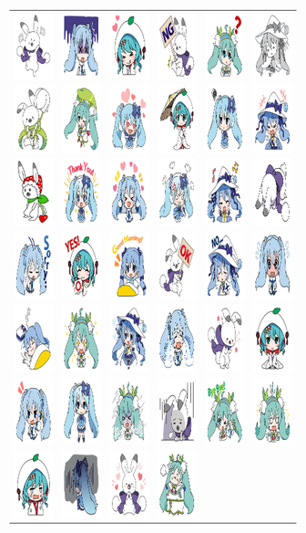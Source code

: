 <table border="0">
  <tr>
    <td align="center">
      <img src="../../image/Snow-Miku/Snow-Miku_1.png" height="120" width="120" />
    </td>
    <td align="center">
      <img src="../../image/Snow-Miku/Snow-Miku_10.png" height="120" width="120" />
    </td>
    <td align="center">
      <img src="../../image/Snow-Miku/Snow-Miku_11.png" height="120" width="120" />
    </td>
    <td align="center">
      <img src="../../image/Snow-Miku/Snow-Miku_12.png" height="120" width="120" />
    </td>
    <td align="center">
      <img src="../../image/Snow-Miku/Snow-Miku_13.png" height="120" width="120" />
    </td>
    <td align="center">
      <img src="../../image/Snow-Miku/Snow-Miku_14.png" height="120" width="120" />
    </td>
  </tr>
  <tr>
    <td align="center">
      <img src="../../image/Snow-Miku/Snow-Miku_15.png" height="120" width="120" />
    </td>
    <td align="center">
      <img src="../../image/Snow-Miku/Snow-Miku_16.png" height="120" width="120" />
    </td>
    <td align="center">
      <img src="../../image/Snow-Miku/Snow-Miku_17.png" height="120" width="120" />
    </td>
    <td align="center">
      <img src="../../image/Snow-Miku/Snow-Miku_18.png" height="120" width="120" />
    </td>
    <td align="center">
      <img src="../../image/Snow-Miku/Snow-Miku_19.png" height="120" width="120" />
    </td>
    <td align="center">
      <img src="../../image/Snow-Miku/Snow-Miku_2.png" height="120" width="120" />
    </td>
  </tr>
  <tr>
    <td align="center">
      <img src="../../image/Snow-Miku/Snow-Miku_20.png" height="120" width="120" />
    </td>
    <td align="center">
      <img src="../../image/Snow-Miku/Snow-Miku_21.png" height="120" width="120" />
    </td>
    <td align="center">
      <img src="../../image/Snow-Miku/Snow-Miku_22.png" height="120" width="120" />
    </td>
    <td align="center">
      <img src="../../image/Snow-Miku/Snow-Miku_23.png" height="120" width="120" />
    </td>
    <td align="center">
      <img src="../../image/Snow-Miku/Snow-Miku_24.png" height="120" width="120" />
    </td>
    <td align="center">
      <img src="../../image/Snow-Miku/Snow-Miku_25.png" height="120" width="120" />
    </td>
  </tr>
  <tr>
    <td align="center">
      <img src="../../image/Snow-Miku/Snow-Miku_26.png" height="120" width="120" />
    </td>
    <td align="center">
      <img src="../../image/Snow-Miku/Snow-Miku_27.png" height="120" width="120" />
    </td>
    <td align="center">
      <img src="../../image/Snow-Miku/Snow-Miku_28.png" height="120" width="120" />
    </td>
    <td align="center">
      <img src="../../image/Snow-Miku/Snow-Miku_29.png" height="120" width="120" />
    </td>
    <td align="center">
      <img src="../../image/Snow-Miku/Snow-Miku_3.png" height="120" width="120" />
    </td>
    <td align="center">
      <img src="../../image/Snow-Miku/Snow-Miku_30.png" height="120" width="120" />
    </td>
  </tr>
  <tr>
    <td align="center">
      <img src="../../image/Snow-Miku/Snow-Miku_31.png" height="120" width="120" />
    </td>
    <td align="center">
      <img src="../../image/Snow-Miku/Snow-Miku_32.png" height="120" width="120" />
    </td>
    <td align="center">
      <img src="../../image/Snow-Miku/Snow-Miku_33.png" height="120" width="120" />
    </td>
    <td align="center">
      <img src="../../image/Snow-Miku/Snow-Miku_34.png" height="120" width="120" />
    </td>
    <td align="center">
      <img src="../../image/Snow-Miku/Snow-Miku_35.png" height="120" width="120" />
    </td>
    <td align="center">
      <img src="../../image/Snow-Miku/Snow-Miku_36.png" height="120" width="120" />
    </td>
  </tr>
  <tr>
    <td align="center">
      <img src="../../image/Snow-Miku/Snow-Miku_37.png" height="120" width="120" />
    </td>
    <td align="center">
      <img src="../../image/Snow-Miku/Snow-Miku_38.png" height="120" width="120" />
    </td>
    <td align="center">
      <img src="../../image/Snow-Miku/Snow-Miku_39.png" height="120" width="120" />
    </td>
    <td align="center">
      <img src="../../image/Snow-Miku/Snow-Miku_4.png" height="120" width="120" />
    </td>
    <td align="center">
      <img src="../../image/Snow-Miku/Snow-Miku_40.png" height="120" width="120" />
    </td>
    <td align="center">
      <img src="../../image/Snow-Miku/Snow-Miku_5.png" height="120" width="120" />
    </td>
  </tr>
  <tr>
    <td align="center">
      <img src="../../image/Snow-Miku/Snow-Miku_6.png" height="120" width="120" />
    </td>
    <td align="center">
      <img src="../../image/Snow-Miku/Snow-Miku_7.png" height="120" width="120" />
    </td>
    <td align="center">
      <img src="../../image/Snow-Miku/Snow-Miku_8.png" height="120" width="120" />
    </td>
    <td align="center">
      <img src="../../image/Snow-Miku/Snow-Miku_9.png" height="120" width="120" />
    </td>
  </tr>
</table>
